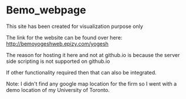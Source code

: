 # Bemo_webpage
This site has been created for visualization purpose only

The link for the website can be found over here: http://bemoyogeshweb.epizy.com/yogesh

The reason for hosting it here and not at github.io is because the server side scripting is not supported on github.io

If other functionality required then that can also be integrated. 

Note: I didn't find any google map location for the firm so I went with a demo location of my University of Toronto.
